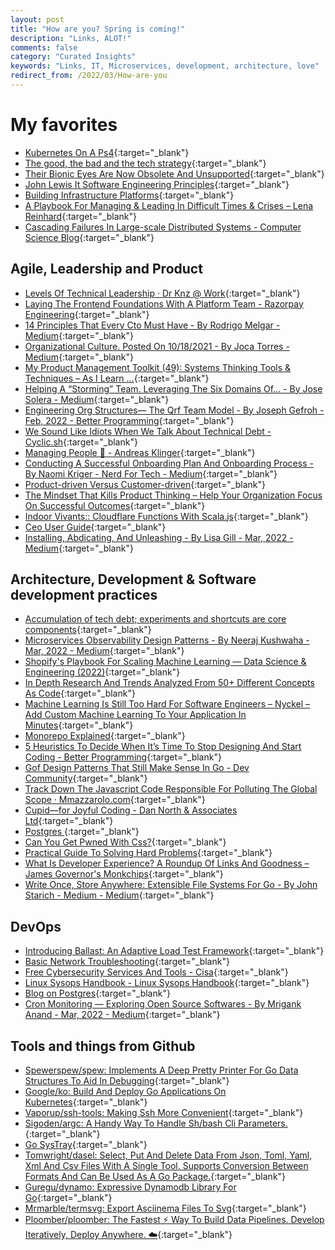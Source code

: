 ```yaml
---
layout: post
title: "How are you? Spring is coming!"
description: "Links, ALOT!"
comments: false
category: "Curated Insights"
keywords: "Links, IT, Microservices, development, architecture, love"
redirect_from: /2022/03/How-are-you
---
```

<!-- markdownlint-disable MD033 MD020 MD025-->
# My favorites<a name="favorites"></a>

- [Kubernetes On A Ps4](https://zhekunhu.xyz/ps4-kubernetes.html){:target="_blank"}
- [The good, the bad and the tech strategy](https://www.annashipman.co.uk/jfdi/good-bad-tech-strategy.html){:target="_blank"}
- [Their Bionic Eyes Are Now Obsolete And Unsupported](https://spectrum.ieee.org/bionic-eye-obsolete){:target="_blank"}
- [John Lewis It Software Engineering Principles](http://engineering-principles.onejl.uk/Self-Assessment.html){:target="_blank"}
- [Building Infrastructure Platforms](https://martinfowler.com/articles/building-infrastructure-platform.html){:target="_blank"}
- [A Playbook For Managing & Leading In Difficult Times & Crises – Lena Reinhard](https://lenareinhard.com/a-playbook-for-managing-leading-in-difficult-times-crises/){:target="_blank"}
- [Cascading Failures In Large-scale Distributed Systems - Computer Science Blog](https://blog.mi.hdm-stuttgart.de/index.php/2022/03/03/cascading-failures-in-large-scale-distributed-systems/){:target="_blank"}

## Agile, Leadership and Product<a name="agile"></a>


- [Levels Of Technical Leadership · Dr Knz @ Work](https://dr-knz.net/levels-of-technical-leadership.html){:target="_blank"}
- [Laying The Frontend Foundations With A Platform Team - Razorpay Engineering](https://engineering.razorpay.com/laying-the-frontend-foundations-with-a-platform-team-62c21c37bf9c){:target="_blank"}
- [14 Principles That Every Cto Must Have - By Rodrigo Melgar - Medium](https://rodrigomelgar.medium.com/14-principles-that-every-cto-must-have-77045dff4c49){:target="_blank"}
- [Organizational Culture. Posted On 10/18/2021 - By Joca Torres - Medium](https://jocatorres.medium.com/organizational-culture-d26c5dc170ea){:target="_blank"}
- [My Product Management Toolkit (49): Systems Thinking Tools & Techniques – As I Learn …](https://marcabraham.com/2022/02/13/my-product-management-toolkit-49-system-thinking-tools-techniques/){:target="_blank"}
- [Helping A “Storming” Team. Leveraging The Six Domains Of… - By Jose Solera - Medium](https://medium.com/@josesolera/helping-a-storming-team-9591046c5afb){:target="_blank"}
- [Engineering Org Structures— The Qrf Team Model - By Joseph Gefroh - Feb, 2022 - Better Programming](https://betterprogramming.pub/engineering-org-structures-the-qrf-team-model-7b92031db33c){:target="_blank"}
- [We Sound Like Idiots When We Talk About Technical Debt - Cyclic.sh](https://www.cyclic.sh/posts/we-sound-like-idiots-when-we-talk-about-technical-debt){:target="_blank"}
- [Managing People 🤯 - Andreas Klinger](https://klinger.io/posts/managing-people-%F0%9F%A4%AF){:target="_blank"}
- [Conducting A Successful Onboarding Plan And Onboarding Process - By Naomi Kriger - Nerd For Tech - Medium](https://medium.com/nerd-for-tech/conducting-a-successful-onboarding-plan-and-onboarding-process-6ec1b01ec2ae){:target="_blank"}
- [Product-driven Versus Customer-driven](https://www.ribbonfarm.com/2014/04/24/product-driven-versus-customer-driven/){:target="_blank"}
- [The Mindset That Kills Product Thinking – Help Your Organization Focus On Successful Outcomes](https://www.jpattonassociates.com/mindset-that-kills-product-thinking/){:target="_blank"}
- [Indoor Vivants:: Cloudflare Functions With Scala.js](https://blog.indoorvivants.com/2022-02-14-cloudflare-functions-with-scalajs){:target="_blank"}
- [Ceo User Guide](https://almanac.io/docs/ceo-user-guide-qgrX6JybtClEKUEGt96x5sMlzQLmRwPL){:target="_blank"}
- [Installing, Abdicating, And Unleashing - By Lisa Gill - Mar, 2022 - Medium](https://reimaginaire.medium.com/installing-abdicating-and-unleashing-514d31a9dd46){:target="_blank"}

## Architecture, Development & Software development practices <a name="development"></a>

- [Accumulation of tech debt; experiments and shortcuts are core components](https://martinfowler.com/articles/bottlenecks-of-scaleups/01-tech-debt.html){:target="_blank"}
- [Microservices Observability Design Patterns - By Neeraj Kushwaha - Mar, 2022 - Medium](https://medium.com/@learncsdesign/microservices-observability-design-patterns-bdfa5807f81e){:target="_blank"}
- [Shopify's Playbook For Scaling Machine Learning — Data Science & Engineering (2022)](https://shopify.engineering/shopify-playbook-scaling-machine-learning){:target="_blank"}
- [In Depth Research And Trends Analyzed From 50+ Different Concepts As Code](https://www.jedi.be/blog/2022/02/23/trends-and-inventory-of-50-as-code-concepts/){:target="_blank"}
- [Machine Learning Is Still Too Hard For Software Engineers – Nyckel – Add Custom Machine Learning To Your Application In Minutes](https://www.nyckel.com/blog/ml-too-hard-for-software-developers/){:target="_blank"}
- [Monorepo Explained](https://monorepo.tools/){:target="_blank"}
- [5 Heuristics To Decide When It’s Time To Stop Designing And Start Coding - Better Programming](https://betterprogramming.pub/how-to-decide-when-its-time-to-stop-designing-and-start-coding-eb9b6d8625c){:target="_blank"}
- [Gof Design Patterns That Still Make Sense In Go - Dev Community](https://dev.to/mauriciolinhares/gof-design-patterns-that-still-make-sense-in-go-27k5){:target="_blank"}
- [Track Down The Javascript Code Responsible For Polluting The Global Scope · Mmazzarolo.com](https://mmazzarolo.com/blog/2022-02-16-track-down-the-javascript-code-responsible-for-polluting-the-global-scope/){:target="_blank"}
- [Cupid—for Joyful Coding - Dan North & Associates Ltd](https://dannorth.net/2022/02/10/cupid-for-joyful-coding/){:target="_blank"}
- [Postgres ](https://gist.github.com/jcoleman/1e6ad1bf8de454c166da94b67537758b){:target="_blank"}
- [Can You Get Pwned With Css?](https://scotthelme.co.uk/can-you-get-pwned-with-css/){:target="_blank"}
- [Practical Guide To Solving Hard Problems](https://praeclarum.org/2022/02/19/hard-problems.html){:target="_blank"}
- [What Is Developer Experience? A Roundup Of Links And Goodness – James Governor's Monkchips](https://redmonk.com/jgovernor/2022/02/21/what-is-developer-experience-a-roundup-of-links-and-goodness/){:target="_blank"}
- [Write Once, Store Anywhere: Extensible File Systems For Go - By John Starich - Medium - Medium](https://blog.johnstarich.com/write-once-store-anywhere-extensible-file-systems-for-go-65c7c0949e74){:target="_blank"}

## DevOps<a name="devops"></a>

- [Introducing Ballast: An Adaptive Load Test Framework](https://eng.uber.com/introducing-ballast-an-adaptive-load-test-framework/){:target="_blank"}
- [Basic Network Troubleshooting](https://www.netmeister.org/blog/basic-network-troubleshooting.html){:target="_blank"}
- [Free Cybersecurity Services And Tools - Cisa](https://www.cisa.gov/free-cybersecurity-services-and-tools){:target="_blank"}
- [Linux Sysops Handbook - Linux Sysops Handbook](https://abarrak.gitbook.io/linux-sysops-handbook){:target="_blank"}
- [Blog on Postgres](https://gist.github.com/jcoleman/1e6ad1bf8de454c166da94b67537758b){:target="_blank"}
- [Cron Monitoring — Exploring Open Source Softwares - By Mrigank Anand - Mar, 2022 - Medium](https://medium.com/@mrigank.anand52/cron-monitoring-how-did-we-achieve-it-89cde4db1dc4){:target="_blank"}

## Tools and things from Github <a name="tools"></a>

- [Spewerspew/spew: Implements A Deep Pretty Printer For Go Data Structures To Aid In Debugging](https://github.com/spewerspew/spew){:target="_blank"}
- [Google/ko: Build And Deploy Go Applications On Kubernetes](https://github.com/google/ko){:target="_blank"}
- [Vaporup/ssh-tools: Making Ssh More Convenient](https://github.com/vaporup/ssh-tools){:target="_blank"}
- [Sigoden/argc: A Handy Way To Handle Sh/bash Cli Parameters.](https://github.com/sigoden/argc){:target="_blank"}
- [Go SysTray](https://github.com/getlantern/systray){:target="_blank"}
- [Tomwright/dasel: Select, Put And Delete Data From Json, Toml, Yaml, Xml And Csv Files With A Single Tool. Supports Conversion Between Formats And Can Be Used As A Go Package.](https://github.com/TomWright/dasel){:target="_blank"}
- [Guregu/dynamo: Expressive Dynamodb Library For Go](https://github.com/guregu/dynamo){:target="_blank"}
- [Mrmarble/termsvg: Export Asciinema Files To Svg](https://github.com/mrmarble/termsvg){:target="_blank"}
- [Ploomber/ploomber: The Fastest ⚡️ Way To Build Data Pipelines. Develop Iteratively, Deploy Anywhere. ☁️](https://github.com/ploomber/ploomber){:target="_blank"}
